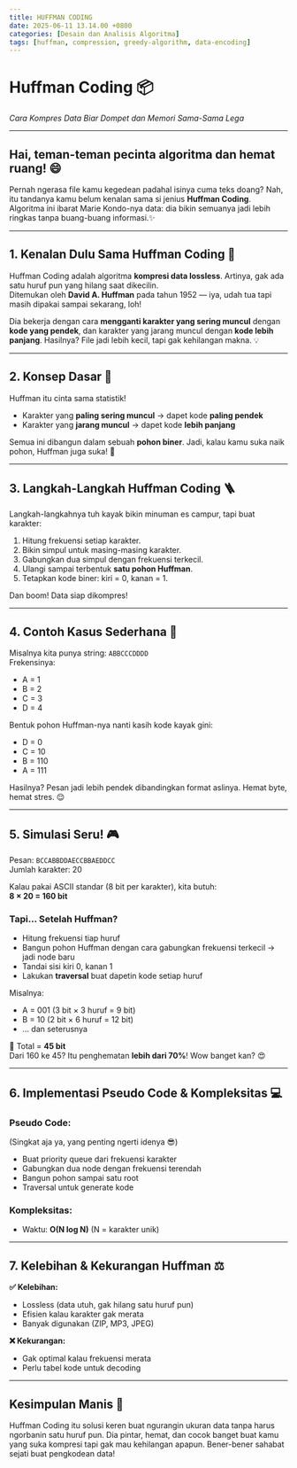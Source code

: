 ```yaml
---
title: HUFFMAN CODING
date: 2025-06-11 13.14.00 +0800
categories: [Desain dan Analisis Algoritma]
tags: [huffman, compression, greedy-algorithm, data-encoding]
---
```


# Huffman Coding 📦  
*Cara Kompres Data Biar Dompet dan Memori Sama-Sama Lega*

---

## Hai, teman-teman pecinta algoritma dan hemat ruang! 😄  
Pernah ngerasa file kamu kegedean padahal isinya cuma teks doang? Nah, itu tandanya kamu belum kenalan sama si jenius **Huffman Coding**. Algoritma ini ibarat Marie Kondo-nya data: dia bikin semuanya jadi lebih ringkas tanpa buang-buang informasi.✨

---

## 1. Kenalan Dulu Sama Huffman Coding 💌  
Huffman Coding adalah algoritma **kompresi data lossless**. Artinya, gak ada satu huruf pun yang hilang saat dikecilin.  
Ditemukan oleh **David A. Huffman** pada tahun 1952 — iya, udah tua tapi masih dipakai sampai sekarang, loh!

Dia bekerja dengan cara **mengganti karakter yang sering muncul** dengan **kode yang pendek**, dan karakter yang jarang muncul dengan **kode lebih panjang**. Hasilnya? File jadi lebih kecil, tapi gak kehilangan makna. 💡

---

## 2. Konsep Dasar 🧠  
Huffman itu cinta sama statistik!

- Karakter yang **paling sering muncul** → dapet kode **paling pendek**  
- Karakter yang **jarang muncul** → dapet kode **lebih panjang**  

Semua ini dibangun dalam sebuah **pohon biner**. Jadi, kalau kamu suka naik pohon, Huffman juga suka! 🌳

---

## 3. Langkah-Langkah Huffman Coding 🪜  
Langkah-langkahnya tuh kayak bikin minuman es campur, tapi buat karakter:

1. Hitung frekuensi setiap karakter.
2. Bikin simpul untuk masing-masing karakter.
3. Gabungkan dua simpul dengan frekuensi terkecil.
4. Ulangi sampai terbentuk **satu pohon Huffman**.
5. Tetapkan kode biner: kiri = 0, kanan = 1.

Dan boom! Data siap dikompres!

---

## 4. Contoh Kasus Sederhana 🍰  
Misalnya kita punya string: `ABBCCCDDDD`  
Frekensinya:
- A = 1  
- B = 2  
- C = 3  
- D = 4  

Bentuk pohon Huffman-nya nanti kasih kode kayak gini:
- D = 0  
- C = 10  
- B = 110  
- A = 111  

Hasilnya? Pesan jadi lebih pendek dibandingkan format aslinya. Hemat byte, hemat stres. 😌

---

## 5. Simulasi Seru! 🎮  
Pesan: `BCCABBDDAECCBBAEDDCC`  
Jumlah karakter: 20

Kalau pakai ASCII standar (8 bit per karakter), kita butuh:  
**8 × 20 = 160 bit**

### Tapi… Setelah Huffman?
- Hitung frekuensi tiap huruf  
- Bangun pohon Huffman dengan cara gabungkan frekuensi terkecil → jadi node baru  
- Tandai sisi kiri 0, kanan 1  
- Lakukan **traversal** buat dapetin kode setiap huruf  

Misalnya:
- A = 001 (3 bit × 3 huruf = 9 bit)  
- B = 10 (2 bit × 6 huruf = 12 bit)  
- … dan seterusnya  

🎉 Total = **45 bit**  
Dari 160 ke 45? Itu penghematan **lebih dari 70%**! Wow banget kan? 😍

---

## 6. Implementasi Pseudo Code & Kompleksitas 💻  
### Pseudo Code:
(Singkat aja ya, yang penting ngerti idenya 😎)
- Buat priority queue dari frekuensi karakter
- Gabungkan dua node dengan frekuensi terendah
- Bangun pohon sampai satu root
- Traversal untuk generate kode

### Kompleksitas:
- Waktu: **O(N log N)** (N = karakter unik)

---

## 7. Kelebihan & Kekurangan Huffman ⚖️  
**✅ Kelebihan:**
- Lossless (data utuh, gak hilang satu huruf pun)
- Efisien kalau karakter gak merata
- Banyak digunakan (ZIP, MP3, JPEG)

**❌ Kekurangan:**
- Gak optimal kalau frekuensi merata
- Perlu tabel kode untuk decoding

---

## Kesimpulan Manis 🍬  
Huffman Coding itu solusi keren buat ngurangin ukuran data tanpa harus ngorbanin satu huruf pun. Dia pintar, hemat, dan cocok banget buat kamu yang suka kompresi tapi gak mau kehilangan apapun. Bener-bener sahabat sejati buat pengkodean data!


